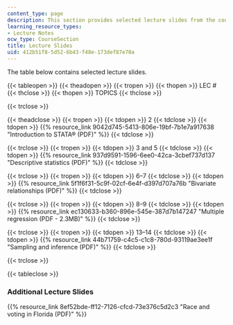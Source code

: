 ```yaml
---
content_type: page
description: This section provides selected lecture slides from the course.
learning_resource_types:
- Lecture Notes
ocw_type: CourseSection
title: Lecture Slides
uid: 412b51f8-5d52-6b43-f48e-173def87e70a
---
```


The table below contains selected lecture slides.

{{< tableopen >}}
{{< theadopen >}}
{{< tropen >}}
{{< thopen >}}
LEC #
{{< thclose >}}
{{< thopen >}}
TOPICS
{{< thclose >}}

{{< trclose >}}

{{< theadclose >}}
{{< tropen >}}
{{< tdopen >}}
2
{{< tdclose >}}
{{< tdopen >}}
{{% resource_link 9042d745-5413-806e-19bf-7b1e7a917638 "Introduction to STATA® (PDF)" %}}
{{< tdclose >}}

{{< trclose >}}
{{< tropen >}}
{{< tdopen >}}
3 and 5
{{< tdclose >}}
{{< tdopen >}}
{{% resource_link 937d9591-1596-6ee0-42ca-3cbef737d137 "Descriptive statistics (PDF)" %}}
{{< tdclose >}}

{{< trclose >}}
{{< tropen >}}
{{< tdopen >}}
6–7
{{< tdclose >}}
{{< tdopen >}}
{{% resource_link 5f1f6f31-5c9f-02cf-6e4f-d397d707a76b "Bivariate relationships (PDF)" %}}
{{< tdclose >}}

{{< trclose >}}
{{< tropen >}}
{{< tdopen >}}
8–9
{{< tdclose >}}
{{< tdopen >}}
{{% resource_link ec130633-b360-896e-545e-387d7b147247 "Multiple regression (PDF - 2.3MB)" %}}
{{< tdclose >}}

{{< trclose >}}
{{< tropen >}}
{{< tdopen >}}
13–14
{{< tdclose >}}
{{< tdopen >}}
{{% resource_link 44b71759-c4c5-c1c8-780d-93119ae3ee1f "Sampling and inference (PDF)" %}}
{{< tdclose >}}

{{< trclose >}}

{{< tableclose >}}

### Additional Lecture Slides

{{% resource_link 8ef52bde-ff12-7126-cfcd-73e376c5d2c3 "Race and voting in Florida (PDF)" %}}
